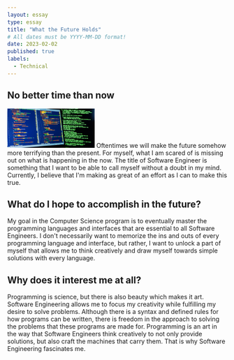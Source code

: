 ```yaml
---
layout: essay
type: essay
title: "What the Future Holds"
# All dates must be YYYY-MM-DD format!
date: 2023-02-02
published: true
labels:
  - Technical
---
```



## No better time than now
<img width="200px" class="rounded float-start pe-4" src="../img/software.jpg">
Oftentimes we will make the future somehow more terrifying than the present. For myself, what I am scared of is missing out on what is happening in the now.
The title of Software Engineer is something that I want to be able to call myself without a doubt in my mind. Currently, I believe that I'm making as great of an effort
as I can to make this true.

## What do I hope to accomplish in the future?

My goal in the Computer Science program is to eventually master the programming languages and interfaces that are essential to all Software Engineers.
I don't necessarily want to memorize the ins and outs of every programming language and interface, but rather, I want to unlock a part of myself
that allows me to think creatively and draw myself towards simple solutions with every language.

## Why does it interest me at all?

Programming is science, but there is also beauty which makes it art. Software Engineering allows me to focus my creativity while fulfilling my desire to solve problems. Although there is a syntax and defined rules for how programs can be written, there is freedom in the approach to solving 
the problems that these programs are made for. Programming is an art in the way that Software Engineers think creatively to not only provide solutions, but also craft the machines that carry them. That is why Software Engineering fascinates me.
